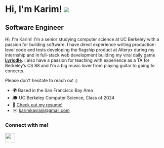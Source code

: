 Hi, I'm Karim! ![](https://user-images.githubusercontent.com/18350557/176309783-0785949b-9127-417c-8b55-ab5a4333674e.gif)
=====================================================================================================================================

Software Engineer
-----------------------------

Hi, I'm Karim! I'm a senior studying computer science at UC Berkeley with a passion for building software. I have direct experience writing production-level code and tests developing the flagship product at Alteryx during my internship and in full-stack web development building my viral daily game **[Lyricdle](https://github.com/karimkaylani/lyricdle)**. I also have a passion for teaching with experience as a TA for Berkeley’s CS 88 and I'm a big music lover from playing guitar to going to concerts.

Please don't hesitate to reach out :)

* 🌍 Based in the San Francisco Bay Area
* 🎓 UC Berkeley Computer Science, Class of 2024
* 📄 [Check out my resume!](https://drive.google.com/file/d/1_0gKjDz746u52cGr_TFROOoqgSo4oq9g/view?usp=sharing)
* ✉️ [karimkaylani@gmail.com](mailto:karimkaylani@gmail.com)

### Connect with me!
<p align="left"> <a href="https://www.linkedin.com/in/karimkaylani/" target="_blank" rel="noreferrer"><img src="https://raw.githubusercontent.com/danielcranney/readme-generator/main/public/icons/socials/linkedin.svg" width="32" height="32" /></a>
